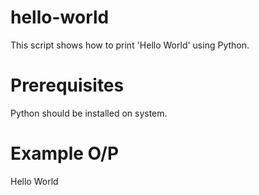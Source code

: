 # hello-world

This script shows how to print 'Hello World' using Python.

# Prerequisites

Python should be installed on system.

# Example O/P

Hello World
